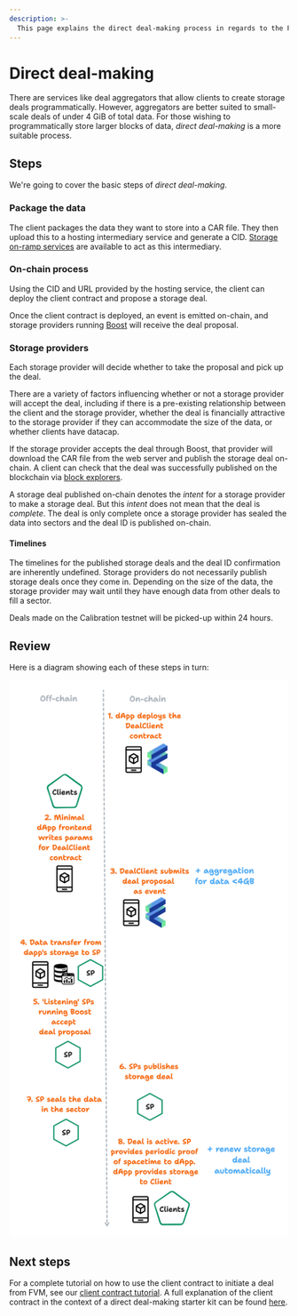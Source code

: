 ```yaml
---
description: >-
  This page explains the direct deal-making process in regards to the Filecoin network.
---
```


# Direct deal-making

There are services like deal aggregators that allow clients to create storage deals programmatically. However, aggregators are better suited to small-scale deals of under 4 GiB of total data. For those wishing to programmatically store larger blocks of data, _direct deal-making_ is a more suitable process.

## Steps

We're going to cover the basic steps of _direct deal-making_.

### Package the data

The client packages the data they want to store into a CAR file. They then upload this to a hosting intermediary service and generate a CID. [Storage on-ramp services](../../basics/how-storage-works/storage-onramps.md) are available to act as this intermediary.

### On-chain process

Using the CID and URL provided by the hosting service, the client can deploy the client contract and propose a storage deal.

Once the client contract is deployed, an event is emitted on-chain, and storage providers running [Boost](https://boost.filecoin.io/experimental-features/fvm-contract-deals) will receive the deal proposal.

### Storage providers

Each storage provider will decide whether to take the proposal and pick up the deal.

There are a variety of factors influencing whether or not a storage provider will accept the deal, including if there is a pre-existing relationship between the client and the storage provider, whether the deal is financially attractive to the storage provider if they can accommodate the size of the data, or whether clients have datacap.

If the storage provider accepts the deal through Boost, that provider will download the CAR file from the web server and publish the storage deal on-chain. A client can check that the deal was successfully published on the blockchain via [block explorers](../../networks/mainnet/explorers.md).

A storage deal published on-chain denotes the _intent_ for a storage provider to make a storage deal. But this _intent_ does not mean that the deal is _complete_. The deal is only complete once a storage provider has sealed the data into sectors and the deal ID is published on-chain.

#### Timelines

The timelines for the published storage deals and the deal ID confirmation are inherently undefined. Storage providers do not necessarily publish storage deals once they come in. Depending on the size of the data, the storage provider may wait until they have enough data from other deals to fill a sector.

Deals made on the Calibration testnet will be picked-up within 24 hours.

## Review

Here is a diagram showing each of these steps in turn:

![](../../.gitbook/assets/smart-contracts-programmatic-storage-direct-deal-making-diagram.png)

## Next steps

For a complete tutorial on how to use the client contract to initiate a deal from FVM, see our [client contract tutorial](../developing-contracts/client-contract-tutorial.md). A full explanation of the client contract in the context of a direct deal-making starter kit can be found [here](https://github.com/filecoin-project/fvm-starter-kit-deal-making/tree/main).
